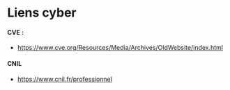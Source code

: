 # Liens cyber

#### CVE :
* https://www.cve.org/Resources/Media/Archives/OldWebsite/index.html


#### CNIL
* https://www.cnil.fr/professionnel
